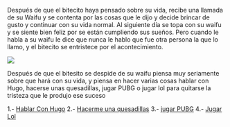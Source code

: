 [//]: # (por: Juan Hernandez)
[//]: # (agregar la historia, para ir a: hablar con hugo)	
[//]: # (hacerme unas quesadillas)
[//]: # (Jugar PUBG)	
[//]: # (jugar lol)	

Después de que el bitecito haya pensado sobre su vida, recibe una llamada de su Waifu y se contenta por las cosas que le dijo y decide brincar de gusto y continuar con su vida normal. Al siguiente día se topa con su waifu y se siente bien feliz por se están cumpliendo sus sueños. Pero cuando le habla a su waifu le dice que nunca le hablo que fue otra persona la que lo llamo, y el bitecito se entristece por el acontecimiento.

![](waifu.png)

Después de que el bitesito se despide de su waifu piensa muy seriamente sobre que hará con su vida, y piensa en hacer varias cosas hablar con Hugo, hacerse unas quesadillas, jugar PUBG o jugar lol para quitarse la tristeza que le produjo ese suceso

1.- [Hablar Con Hugo](hablar-con-hugo.md)
2.- [Hacerme una quesadillas](Hacerme-unas-quesadillas.md)
3.- [jugar PUBG](jugar-PUBG.md)
4.- [Jugar Lol](jugar-lol.md)
